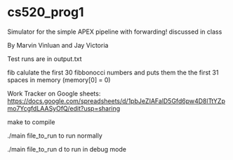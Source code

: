# cs520_prog1
Simulator for the simple APEX pipeline with forwarding! discussed in class

By Marvin Vinluan and Jay Victoria

Test runs are in output.txt

fib calulate the first 30 fibbonocci numbers and puts them the the first 31 spaces in memory (memory[0] = 0)

Work Tracker on Google sheets: https://docs.google.com/spreadsheets/d/1pbJeZIAFalD5Gfd6pw4D8lTtYZpmo7YcgfdLAASyOfQ/edit?usp=sharing 

make 
to compile 

./main file_to_run 
to run normally

./main file_to_run d
to run in debug mode
